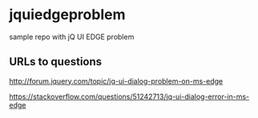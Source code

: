 # jquiedgeproblem
sample repo with jQ UI EDGE problem

URLs to questions
--
http://forum.jquery.com/topic/jq-ui-dialog-problem-on-ms-edge

https://stackoverflow.com/questions/51242713/jq-ui-dialog-error-in-ms-edge
